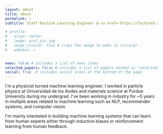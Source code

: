 ```yaml
---
layout: about
title: about
permalink: /
subtitle: Staff Machine Learning Engineer @ <a href='https://factored.ai'>Factored</a>

# profile:
#   align: center
#   image: prof_pic.jpg
#   image_cicular: true # crops the image to make it circular
#   address: >
    

news: false # includes a list of news items
selected_papers: false # includes a list of papers marked as "selected={true}"
social: true  # includes social icons at the bottom of the page
---
```


I'm a physicist turned machine learning engineer. I worked in particle physics at Universidad de los Andes and materials science at Purdue University during my undergrad. I've been working in industry for ~5 years in multiple areas related to machine learning such as NLP, recommender systems, and computer vision.

I'm mainly interested in building machine learning systems that can learn from human experts either through inductive biases or reinforcement learning from human feedback.

<script
	type="module"
	src="https://gradio.s3-us-west-2.amazonaws.com/3.23.0/gradio.js"
></script>

<gradio-app src="https://cmpatino-cv-assistant-app.hf.space"></gradio-app>